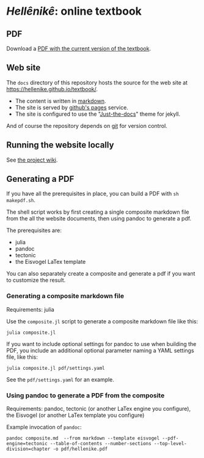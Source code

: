 # *Hellênikê*: online textbook


## PDF

Download a [PDF with the current version of the textbook](https://github.com/hellenike/textbook/raw/main/pdf/hellenike.pdf).


## Web site

The `docs` directory of this repository hosts the source for the web site at <https://hellenike.github.io/textbook/>.



- The content is written in [markdown](https://www.markdownguide.org/cheat-sheet/).
- The site is served by [github's pages](https://pages.github.com) service.
- The site is configured to use the "[Just-the-docs](https://pmarsceill.github.io/just-the-docs/)"  theme for jekyll.


And of course the repository depends on [git](https://guides.github.com/activities/hello-world/) for version control.


## Running the website locally

See [the project wiki](https://github.com/hellenike/textbook/wiki/running-a-local-version).

## Generating a PDF

If you have all the prerequisites in place, you can build a PDF with `sh makepdf.sh`.

The shell script works by first creating a single composite markdown file from the all the website documents, then using pandoc to generate a pdf.

The prerequisites are:

- julia
- pandoc
- tectonic
- the Eisvogel LaTex template


You can also separately create a composite and generate a pdf if you want to customize the result.

### Generating a composite markdown file

Requirements: julia

Use the `composite.jl` script to generate a composite markdown file like this:

    julia composite.jl

If you want to include optional settings for pandoc to use when building the PDF, you include an additional optional parameter naming a YAML settings file, like this:

    julia composite.jl pdf/settings.yaml

See the `pdf/settings.yaml` for an example.


### Using pandoc to generate a PDF from the composite

Requirements: pandoc, tectonic (or another LaTex engine you configure), the Eisvogel (or another LaTex template you configure)

Example invocation of `pandoc`:

    pandoc composite.md  --from markdown --template eisvogel --pdf-engine=tectonic --table-of-contents --number-sections --top-level-division=chapter -o pdf/hellenike.pdf  

